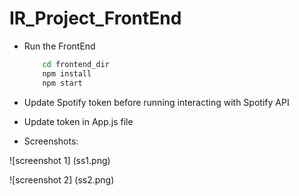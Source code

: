 # IR_Project_FrontEnd

- Run the FrontEnd

  ```bash
      cd frontend_dir
      npm install
      npm start
  ```

- Update Spotify token before running interacting with Spotify API

- Update token in App.js file

- Screenshots:

![screenshot 1] (ss1.png)

![screenshot 2] (ss2.png)
